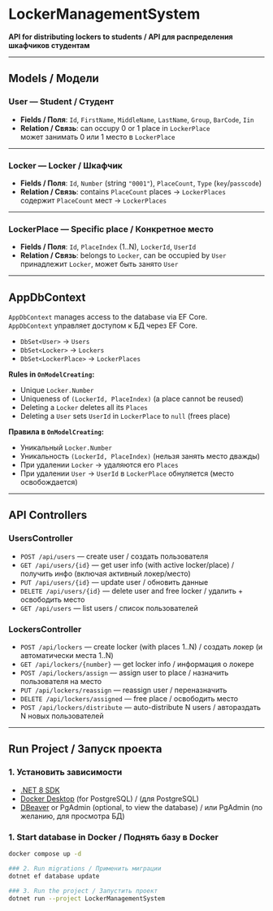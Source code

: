 ﻿# LockerManagementSystem

**API for distributing lockers to students / API для распределения шкафчиков студентам**

---

## Models / Модели

### User — Student / Студент
- **Fields / Поля**: `Id`, `FirstName`, `MiddleName`, `LastName`, `Group`, `BarCode`, `Iin`
- **Relation / Связь**: can occupy 0 or 1 place in `LockerPlace`  
  может занимать 0 или 1 место в `LockerPlace`

---

### Locker — Locker / Шкафчик
- **Fields / Поля**: `Id`, `Number` (string `"0001"`), `PlaceCount`, `Type` (`key`/`passcode`)
- **Relation / Связь**: contains `PlaceCount` places → `LockerPlaces`  
  содержит `PlaceCount` мест → `LockerPlaces`

---

### LockerPlace — Specific place / Конкретное место
- **Fields / Поля**: `Id`, `PlaceIndex` (1..N), `LockerId`, `UserId`
- **Relation / Связь**: belongs to `Locker`, can be occupied by `User`  
  принадлежит `Locker`, может быть занято `User`

---

## AppDbContext

`AppDbContext` manages access to the database via EF Core.  
`AppDbContext` управляет доступом к БД через EF Core.  

- `DbSet<User>` → `Users`  
- `DbSet<Locker>` → `Lockers`  
- `DbSet<LockerPlace>` → `LockerPlaces`

**Rules in `OnModelCreating`:**
- Unique `Locker.Number`  
- Uniqueness of `(LockerId, PlaceIndex)` (a place cannot be reused)  
- Deleting a `Locker` deletes all its `Places`  
- Deleting a `User` sets `UserId` in `LockerPlace` to `null` (frees place)

**Правила в `OnModelCreating`:**
- Уникальный `Locker.Number`  
- Уникальность `(LockerId, PlaceIndex)` (нельзя занять место дважды)  
- При удалении `Locker` → удаляются его `Places`  
- При удалении `User` → `UserId` в `LockerPlace` обнуляется (место освобождается)  

---

## API Controllers

### UsersController
- `POST /api/users` — create user / создать пользователя  
- `GET /api/users/{id}` — get user info (with active locker/place) / получить инфо (включая активный локер/место)  
- `PUT /api/users/{id}` — update user / обновить данные  
- `DELETE /api/users/{id}` — delete user and free locker / удалить + освободить место  
- `GET /api/users` — list users / список пользователей  

### LockersController
- `POST /api/lockers` — create locker (with places 1..N) / создать локер (и автоматически места 1..N)  
- `GET /api/lockers/{number}` — get locker info / информация о локере  
- `POST /api/lockers/assign` — assign user to place / назначить пользователя на место  
- `PUT /api/lockers/reassign` — reassign user / переназначить  
- `DELETE /api/lockers/assigned` — free place / освободить место  
- `POST /api/lockers/distribute` — auto-distribute N users / автораздать N новых пользователей  

---

##  Run Project / Запуск проекта

### 1. Установить зависимости
- [.NET 8 SDK](https://dotnet.microsoft.com/en-us/download/dotnet/8.0)
- [Docker Desktop](https://www.docker.com/products/docker-desktop/) (for PostgreSQL) / (для PostgreSQL)
- [DBeaver](https://dbeaver.io/) or PgAdmin (optional, to view the database) / или PgAdmin (по желанию, для просмотра БД)

### 1. Start database in Docker / Поднять базу в Docker
```bash
docker compose up -d

### 2. Run migrations / Применить миграции
dotnet ef database update

### 3. Run the project / Запустить проект
dotnet run --project LockerManagementSystem

